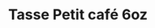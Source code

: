 ---
menuposition: catalogue
image: /img/products/produit21.jpg
images:
  - url: /img/products/produit21.jpg
id: 21-tasse-petit
title: "Tasse Petit café 6oz"
type: produits
i18nlanguage: fr
---